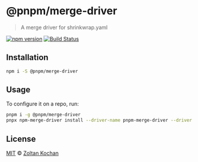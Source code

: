 # @pnpm/merge-driver

> A merge driver for shrinkwrap.yaml

<!--@shields('npm', 'travis')-->
[![npm version](https://img.shields.io/npm/v/@pnpm/merge-driver.svg)](https://www.npmjs.com/package/@pnpm/merge-driver) [![Build Status](https://img.shields.io/travis/pnpm/merge-driver/master.svg)](https://travis-ci.org/pnpm/merge-driver)
<!--/@-->

## Installation

```sh
npm i -S @pnpm/merge-driver
```

## Usage

To configure it on a repo, run:

```sh
pnpm i -g @pnpm/merge-driver
pnpx npm-merge-driver install --driver-name pnpm-merge-driver --driver "pnpm-merge-driver %A %O %B %P" --files shrinkwrap.yaml
```

## License

[MIT](./LICENSE) © [Zoltan Kochan](https://www.kochan.io/)
